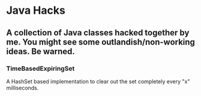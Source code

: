 # Java Hacks
## A collection of Java classes hacked together by me. You might see some outlandish/non-working ideas. Be warned. 

### TimeBasedExpiringSet
A HashSet based implementation to clear out the set completely every "x" milliseconds.